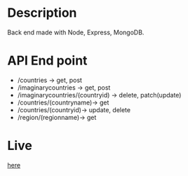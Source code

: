 # Description

Back end made with Node, Express, MongoDB.

# API End point

- /countries -> get, post
- /imaginarycountries -> get, post
- /imaginarycountries/(countryid) -> delete, patch(update)
- /countries/(countryname)-> get
- /countries/(countryid)-> update, delete
- /region/(regionname)-> get

# Live

[here](https://country-back.herokuapp.com/api/countries)
